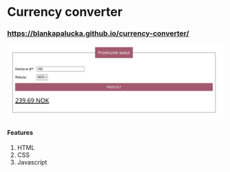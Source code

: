 # Currency converter
### https://blankapalucka.github.io/currency-converter/

![Main view](./docs/main%20view.png)

#### Features
1. HTML
2. CSS
3. Javascript

